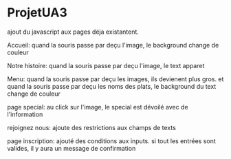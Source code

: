 # ProjetUA3


ajout du javascript aux pages déja existantent.

Accueil:
quand la souris passe par deçu l'image, le background change de couleur

Notre histoire:
quand la souris passe par deçu l'image, le text apparet

Menu:
quand la souris passe par deçu les images, ils devienent plus gros. et quand la souris passe par deçu les noms des plats, le background du text change de couleur

page special:
au click sur l'image, le special est dévoilé avec de l'information

rejoignez nous:
ajoute des restrictions aux champs de texts

page inscription:
ajouté des conditions aux inputs. si tout les entrées sont valides, il y aura un message de confirmation
